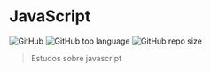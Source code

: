# JavaScript

![GitHub](https://img.shields.io/github/license/avellar1975/javascript)
![GitHub top language](https://img.shields.io/github/languages/top/avellar1975/javascript)
![GitHub repo size](https://img.shields.io/github/repo-size/avellar1975/javascript?color=orange)

> Estudos sobre javascript
